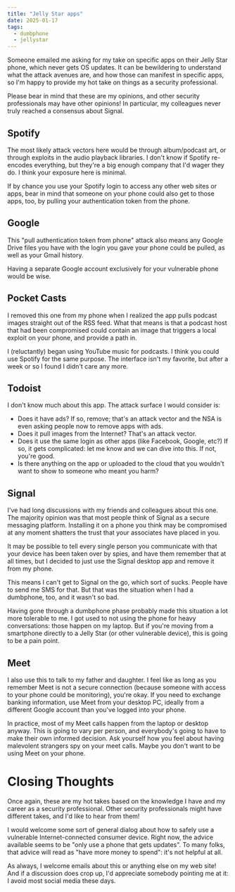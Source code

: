 ```yaml
---
title: "Jelly Star apps"
date: 2025-01-17
tags:
  - dumbphone
  - jellystar
---
```


Someone emailed me asking for my take on specific apps on their Jelly Star phone,
which never gets OS updates.
It can be bewildering to understand what the attack avenues are,
and how those can manifest in specific apps,
so I'm happy to provide my hot take on things as a security professional.

Please bear in mind that these are my opinions,
and other security professionals may have other opinions!
In particular, my colleagues never truly reached a consensus about Signal.


## Spotify

The most likely attack vectors here would be through album/podcast
art, or through exploits in the audio playback libraries. I don't know
if Spotify re-encodes everything, but they're a big enough company
that I'd wager they do. I think your exposure here is minimal.

If by chance you use your Spotify login to access any other web sites
or apps, bear in mind that someone on your phone could also get to
those apps, too, by pulling your authentication token from the phone.


## Google

This "pull authentication token from phone" attack also means
any Google Drive files you have with the login you gave your phone
could be pulled, as well as your Gmail history.

Having a separate Google account exclusively for your vulnerable phone
would be wise.


## Pocket Casts

I removed this one from my phone when I realized the app pulls podcast
images straight out of the RSS feed. What that means is that a podcast
host that had been compromised could contain an image that triggers a
local exploit on your phone, and provide a path in.

I (reluctantly) began using YouTube music for podcasts. I think you
could use Spotify for the same purpose. The interface isn't my
favorite, but after a week or so I found I didn't care any more.


## Todoist

I don't know much about this app. The attack surface I would consider is:

* Does it have ads? If so, remove; that's an attack vector and the NSA
  is even asking people now to remove apps with ads.
* Does it pull images from the Internet? That's an attack vector.
* Does it use the same login as other apps (like Facebook, Google,
  etc?) If so, it gets complicated: let me know and we can dive into
  this. If not, you're good.
* Is there anything on the app or uploaded to the cloud that you
  wouldn't want to show to someone who meant you harm?


## Signal

I've had long discussions with my friends and colleagues about this
one. The majority opinion was that most people think of Signal as a
secure messaging platform. Installing it on a phone you think may be
compromised at any moment shatters the trust that your associates have
placed in you. 

It may be possible to tell every single person you communicate with
that your device has been taken over by spies, and have them remember
that at all times, but I decided to just use the Signal desktop app
and remove it from my phone.

This means I can't get to Signal on the go, which sort of
sucks. People have to send me SMS for that. But that was the situation
when I had a dumbphone, too, and it wasn't so bad.

Having gone through a dumbphone phase probably made this situation a
lot more tolerable to me. I got used to not using the phone for heavy
conversations: those happen on my laptop. But if you're moving from a
smartphone directly to a Jelly Star (or other vulnerable device),
this is going to be a pain point.

## Meet

I also use this to talk to my father and daughter. I feel like as long
as you remember Meet is not a secure connection (because someone with
access to your phone could be monitoring), you're okay. If you need to
exchange banking information, use Meet from your desktop PC, ideally
from a different Google account than you've logged into your phone.

In practice, most of my Meet calls happen from the laptop or desktop
anyway. This is going to vary per person, and everybody's going to
have to make their own informed decision. Ask yourself how you feel
about having malevolent strangers spy on your meet calls. Maybe you
don't want to be using Meet on your phone.

# Closing Thoughts

Once again, these are my hot takes based on the knowledge I have and
my career as a security professional. Other security professionals
might have different takes, and I'd like to hear from them!

I would welcome some sort of general dialog about how to safely use a
vulnerable Internet-connected consumer device. Right now, the advice
available seems to be "only use a phone that gets updates". To many
folks, that advice will read as "have more money to spend": it's not
helpful at all.

As always, I welcome emails about this or anything else on my web
site! And if a discussion does crop up, I'd appreciate somebody
pointing me at it: I avoid most social media these days.
